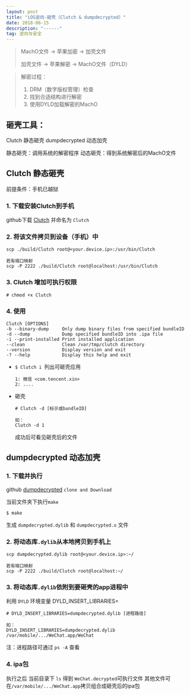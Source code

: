 ```yaml
---
layout: post
title: "iOS逆向-砸壳（Clutch & dumpdecrypted）"
date: 2018-06-15 
description: "------"
tag: 逆向与安全
---
```



> MachO文件 -> 苹果加密 -> 加壳文件
>
> 加壳文件 -> 苹果解密 -> MachO文件（DYLD）

> 解密过程：
> 1. DRM（数字版权管理）检查
> 2. 找到合适结构进行解密
> 3. 使用DYLD加载解密的MachO

## 砸壳工具：
Clutch 静态砸壳
dumpdecrypted 动态加壳


静态砸壳：调用系统的解密程序
动态砸壳：得到系统解密后的MachO文件


## Clutch 静态砸壳 

前提条件：手机已越狱

### 1. 下载安装Clutch到手机

github下载 [Clutch](https://github.com/KJCracks/Clutch/releases) 并命名为 `Clutch`

### 2. 将该文件拷贝到设备（手机）中

```
scp ./build/Clutch root@<your.device.ip>:/usr/bin/Clutch
    
若有端口映射
scp -P 2222 ./build/Clutch root@localhost:/usr/bin/Clutch
```
    
### 3. Clutch 增加可执行权限

```
# chmod +x Clutch
```

### 4. 使用 

```
Clutch [OPTIONS]
-b --binary-dump     Only dump binary files from specified bundleID
-d --dump            Dump specified bundleID into .ipa file
-i --print-installed Print installed application
--clean              Clean /var/tmp/clutch directory
--version            Display version and exit
-? --help            Display this help and exit
```

* `$ Clutch i `列出可砸壳应用

    ```
    1: 微信 <com.tencent.xin>
    2: ....
    ```

* 砸壳

    ```
    # Clutch -d [标示或bundleID]
    
    如：
    Clutch -d 1
    ```
    成功后可看见砸壳后的文件


## dumpdecrypted 动态加壳

### 1. 下载并执行

github [dumpdecrypted](https://github.com/stefanesser/dumpdecrypted) `clone and Download`

当前文件夹下执行`make`

```
$ make
```
生成 `dumpdecrypted.dylib` 和 `dumpdecrypted.o` 文件


### 2. 将动态库`.dylib`从本地拷贝到手机上


```
scp dumpdecrypted.dylib root@<your.device.ip>:~/
    
若有端口映射
scp -P 2222 ./build/Clutch root@localhost:~/
```

### 3. 将动态库`.dylib`依附到要砸壳的app进程中

利用 `DYLD` 环境变量 DYLD_INSERT_LIBRARIES=

```
# DYLD_INSERT_LIBRARIES=dumpdecrypted.dylib [进程路径]

如：
DYLD_INSERT_LIBRARIES=dumpdecrypted.dylib /var/mobile/.../WeChat.app/WeChat
```
注：进程路径可通过 `ps -A` 查看

### 4. ipa包
执行之后 当前目录下 `ls` 得到 `WeChat.decrypted`可执行文件
其他文件可在`/var/mobile/.../WeChat.app`拷贝组合成砸壳后的ipa包






